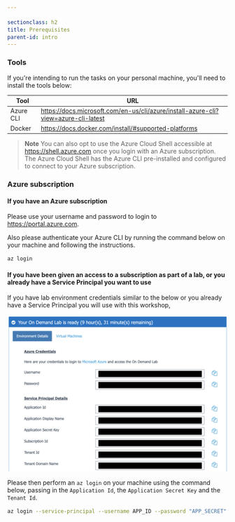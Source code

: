 ```yaml
---

sectionclass: h2
title: Prerequisites
parent-id: intro
---
```


### Tools

If you're intending to run the tasks on your personal machine, you'll need to install the tools below:

| Tool | URL     |
|------|---------|
| Azure CLI    | <https://docs.microsoft.com/en-us/cli/azure/install-azure-cli?view=azure-cli-latest> |
| Docker       | <https://docs.docker.com/install/#supported-platforms>        |

> **Note** You can also opt to use the Azure Cloud Shell accessible at <https://shell.azure.com> once you login with an Azure subscription. The Azure Cloud Shell has the Azure CLI pre-installed and configured to connect to your Azure subscription.

### Azure subscription

#### If you have an Azure subscription

Please use your username and password to login to <https://portal.azure.com>.

Also please authenticate your Azure CLI by running the command below on your machine and following the instructions.

```sh
az login
```

#### If you have been given an access to a subscription as part of a lab, or you already have a Service Principal you want to use

If you have lab environment credentials similar to the below or you already have a Service Principal you will use with this workshop,

![Lab environment credentials](media/lab-env.png)

Please then perform an `az login` on your machine using the command below, passing in the `Application Id`, the `Application Secret Key` and the `Tenant Id`.

```sh
az login --service-principal --username APP_ID --password "APP_SECRET" --tenant TENANT_ID
```